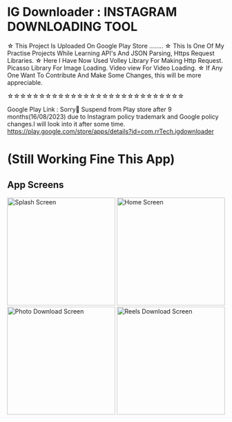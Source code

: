 # IG Downloader : INSTAGRAM DOWNLOADING TOOL
☆ This Project Is Uploaded On Google Play Store ........
☆ This Is One Of My Practise Projects While Learning API's And 
  JSON Parsing,  Https Request Libraries. 
☆ Here I Have Now Used Volley Library For Making Http Request. 
  Picasso Library For Image Loading. Video view For Video Loading. 
☆ If Any One Want To Contribute And Make Some Changes,  this 
 will be more appreciable.

  ☆☆☆☆☆☆☆☆☆☆☆☆☆☆☆☆☆☆☆☆☆☆☆☆☆☆☆☆
   
Google Play Link : Sorry🙁 Suspend from Play store after 9 months(16/08/2023) due to Instagram policy trademark and Google policy changes.I will look into it after some time. https://play.google.com/store/apps/details?id=com.rrTech.igdownloader

# (Still Working Fine This App)
## App Screens
<img src="https://github.com/Parshuram-Behera/Tesxt-Repo/assets/107804534/6a2878fe-398f-4e63-97be-0931a945de6f" alt="Splash Screen" width="250"/>

<img src="https://github.com/Parshuram-Behera/Tesxt-Repo/assets/107804534/6c9184d3-e357-462f-bb2d-51bb9e0dc730" alt="Home Screen" width="250"/>

<img src="https://github.com/Parshuram-Behera/Tesxt-Repo/assets/107804534/71fe49c9-7542-47a8-9806-69261c4ad7b6" alt="Photo Download Screen" width="250"/>

<img src="https://github.com/Parshuram-Behera/Tesxt-Repo/assets/107804534/5243b387-2164-487d-b545-68e90f669005" alt="Reels Download Screen" width="250"/>
